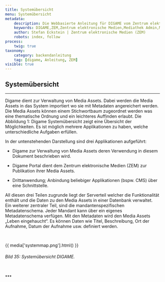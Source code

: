 ```yaml
---
title: Systemübersicht
menu: Systemübersicht
metadata:
    description: Die Webbasierte Anleitung für DIGAME vom Zentrum elektronische Medien ZEM.
    keywords: DIGAME,ZEM,Zentrum elektronische Medien,Mediathek Admin,Mediathek,Bilddatenbank,Bildverwaltung,Bundesverwaltung,Eidgenossenschaft,Schweizerische Eidgenossenschaft,VBS,Bundesamt für Verteidigung, Bevölkerungsschutz und Sport
    author: Stefan Eckstein | Zentrum elektronische Medien (ZEM)
    robots: index, follow
process:
	twig: true
taxonomy:
    category: backendanleitung
    tag: [digame, Anleitung, ZEM]
visible: true
---
```


## Systemübersicht
***
Digame dient zur Verwaltung von Media Assets. Dabei werden die Media Assets in das System importiert wo sie mit Metadaten angereichert werden. Die Media Assets können einem Stichwortbaum zugeordnet werden was eine thematische Ordnung und ein leichteres Auffinden erlaubt. Die Abbildung 1: Digame Systemübersicht zeigt eine Übersicht der Möglichkeiten. Es ist möglich mehrere Applikationen zu haben, welche unterschiedliche Aufgaben erfüllen.

In der untenstehenden Darstellung sind drei Applikationen aufgeführt:

- Digame zur Verwaltung von Media Assets deren Verwendung in diesem Dokument beschrieben wird.

- Digame Portal dient dem Zentrum elektronische Medien (ZEM) zur Publikation ihrer Media Assets.

- Drittanwendung; Anbindung beliebiger Applikationen (bspw. CMS) über eine Schnittstelle.

All diesen drei Teilen zugrunde liegt der Serverteil welcher die Funktionalität enthält und die Daten zu den Media Assets in einer Datenbank verwaltet. Ein weiterer zentraler Teil, sind die mandantenspezifischen Metadatenschema. Jeder Mandant kann über ein eigenes Metadatenschema verfügen. Mit den Metadaten wird den Media Assets „Leben eingehaucht“. Es können Daten wie Titel, Beschreibung, Ort der Aufnahme, Datum der Aufnahme usw. definiert werden.

<br>

{{ media['systemmap.png'].html() }}
###### Bild 35: Systemübersicht DIGAME.

<br>
***
